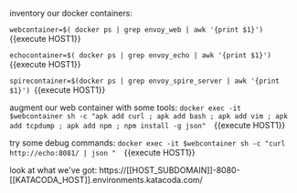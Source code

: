 inventory our docker containers:

`webcontainer=$( docker ps | grep envoy_web | awk '{print $1}') `{{execute HOST1}}

`echocontainer=$( docker ps | grep envoy_echo | awk '{print $1}') `{{execute HOST1}}

`spirecontainer=$(docker ps | grep envoy_spire_server | awk '{print $1}') `{{execute HOST1}}


augment our web container with some tools:
`docker exec -it $webcontainer sh -c "apk add curl ; apk add bash ; apk add vim ; apk add tcpdump ; apk add npm ; npm install -g json"  `{{execute HOST1}}


try some debug commands:
`docker exec -it $webcontainer sh -c "curl http://echo:8081/ | json "  `{{execute HOST1}}


look at what we've got:
https://[[HOST_SUBDOMAIN]]-8080-[[KATACODA_HOST]].environments.katacoda.com/

